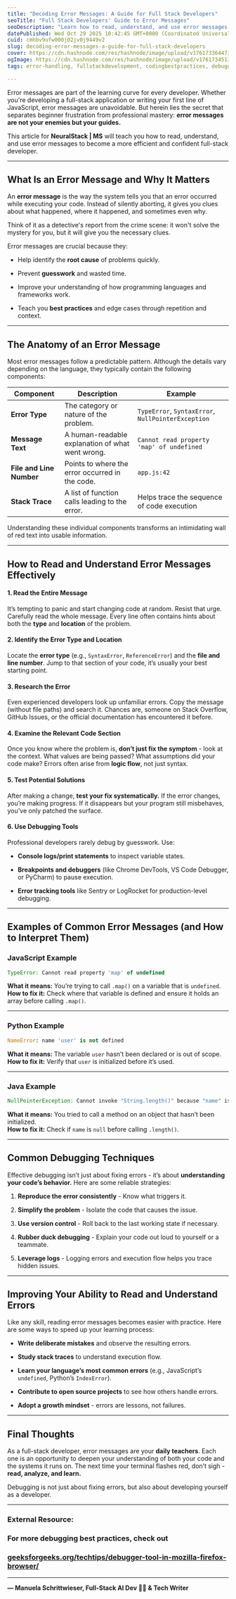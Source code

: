 ```yaml
---
title: "Decoding Error Messages: A Guide for Full Stack Developers"
seoTitle: "Full Stack Developers' Guide to Error Messages"
seoDescription: "Learn how to read, understand, and use error messages to become a more efficient and confident full-stack developer"
datePublished: Wed Oct 29 2025 10:42:45 GMT+0000 (Coordinated Universal Time)
cuid: cmhbv9ufw000j02jv0j9449v2
slug: decoding-error-messages-a-guide-for-full-stack-developers
cover: https://cdn.hashnode.com/res/hashnode/image/upload/v1761733644734/e03b8a7d-e222-4ab4-8ebf-b8b5200ad573.png
ogImage: https://cdn.hashnode.com/res/hashnode/image/upload/v1761734513991/98f4e4e1-dcac-4a32-9d80-c481fe5bf7f2.png
tags: error-handling, fullstackdevelopment, codingbestpractices, debuggingtips, developereducation

---
```


Error messages are part of the learning curve for every developer. Whether you're developing a full-stack application or writing your first line of JavaScript, error messages are unavoidable. But herein lies the secret that separates beginner frustration from professional mastery: **error messages are not your enemies but your guides.**

This article for **NeuralStack | MS** will teach you how to read, understand, and use error messages to become a more efficient and confident full-stack developer.

---

## What Is an Error Message and Why It Matters

An **error message** is the way the system tells you that an error occurred while executing your code. Instead of silently aborting, it gives you clues about what happened, where it happened, and sometimes even why.

Think of it as a detective's report from the crime scene: it won't solve the mystery for you, but it will give you the necessary clues.

Error messages are crucial because they:

* Help identify the **root cause** of problems quickly.
    
* Prevent **guesswork** and wasted time.
    
* Improve your understanding of how programming languages and frameworks work.
    
* Teach you **best practices** and edge cases through repetition and context.
    

---

## The Anatomy of an Error Message

Most error messages follow a predictable pattern. Although the details vary depending on the language, they typically contain the following components:

| Component | Description | Example |
| --- | --- | --- |
| **Error Type** | The category or nature of the problem. | `TypeError`, `SyntaxError`, `NullPointerException` |
| **Message Text** | A human-readable explanation of what went wrong. | `Cannot read property 'map' of undefined` |
| **File and Line Number** | Points to where the error occurred in the code. | `app.js:42` |
| **Stack Trace** | A list of function calls leading to the error. | Helps trace the sequence of code execution |

Understanding these individual components transforms an intimidating wall of red text into usable information.

---

## How to Read and Understand Error Messages Effectively

#### **1\. Read the Entire Message**

It’s tempting to panic and start changing code at random. Resist that urge. Carefully read the whole message. Every line often contains hints about both the **type** and **location** of the problem.

#### **2\. Identify the Error Type and Location**

Locate the **error type** (e.g., `SyntaxError`, `ReferenceError`) and the **file and line number**. Jump to that section of your code, it’s usually your best starting point.

#### **3\. Research the Error**

Even experienced developers look up unfamiliar errors. Copy the message (without file paths) and search it. Chances are, someone on Stack Overflow, GitHub Issues, or the official documentation has encountered it before.

#### **4\. Examine the Relevant Code Section**

Once you know where the problem is, **don’t just fix the symptom** - look at the context. What values are being passed? What assumptions did your code make? Errors often arise from **logic flow**, not just syntax.

#### **5\. Test Potential Solutions**

After making a change, **test your fix systematically.** If the error changes, you’re making progress. If it disappears but your program still misbehaves, you’ve only patched the surface.

#### **6\. Use Debugging Tools**

Professional developers rarely debug by guesswork. Use:

* **Console logs/print statements** to inspect variable states.
    
* **Breakpoints and debuggers** (like Chrome DevTools, VS Code Debugger, or PyCharm) to pause execution.
    
* **Error tracking tools** like Sentry or LogRocket for production-level debugging.
    

---

## Examples of Common Error Messages (and How to Interpret Them)

### JavaScript Example

```javascript
TypeError: Cannot read property 'map' of undefined
```

**What it means:** You’re trying to call `.map()` on a variable that is `undefined`.  
**How to fix it:** Check where that variable is defined and ensure it holds an array before calling `.map()`.

---

### Python Example

```python
NameError: name 'user' is not defined
```

**What it means:** The variable `user` hasn’t been declared or is out of scope.  
**How to fix it:** Verify that `user` is initialized before it’s used.

---

### Java Example

```java
NullPointerException: Cannot invoke "String.length()" because "name" is null
```

**What it means:** You tried to call a method on an object that hasn’t been initialized.  
**How to fix it:** Check if `name` is `null` before calling `.length()`.

---

## Common Debugging Techniques

Effective debugging isn’t just about fixing errors - it’s about **understanding your code’s behavior.** Here are some reliable strategies:

1. **Reproduce the error consistently** - Know what triggers it.
    
2. **Simplify the problem** - Isolate the code that causes the issue.
    
3. **Use version control** - Roll back to the last working state if necessary.
    
4. **Rubber duck debugging** - Explain your code out loud to yourself or a teammate.
    
5. **Leverage logs** - Logging errors and execution flow helps you trace hidden issues.
    

---

## Improving Your Ability to Read and Understand Errors

Like any skill, reading error messages becomes easier with practice. Here are some ways to speed up your learning process:

* **Write deliberate mistakes** and observe the resulting errors.
    
* **Study stack traces** to understand execution flow.
    
* **Learn your language’s most common errors** (e.g., JavaScript’s `undefined`, Python’s `IndexError`).
    
* **Contribute to open source projects** to see how others handle errors.
    
* **Adopt a growth mindset** - errors are lessons, not failures.
    

---

## Final Thoughts

As a full-stack developer, error messages are your **daily teachers**. Each one is an opportunity to deepen your understanding of both your code and the systems it runs on. The next time your terminal flashes red, don’t sigh - **read, analyze, and learn.**

Debugging is not just about fixing errors, but also about developing yourself as a developer.

---

### **External Resource:**

### For more debugging best practices, check out

### [geeksforgeeks.org/techtips/debugger-tool-in-mozilla-firefox-browser/](https://www.geeksforgeeks.org/techtips/debugger-tool-in-mozilla-firefox-browser/)

---

**— Manuela Schrittwieser, Full-Stack AI Dev 🧑‍💻 & Tech Writer**